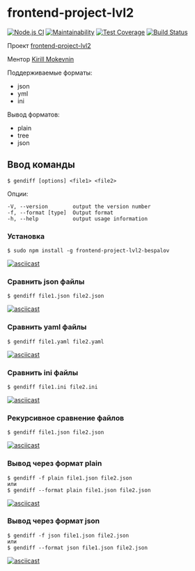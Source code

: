 # frontend-project-lvl2

[![Node.js CI](https://github.com/Evgenymir/frontend-project-lvl2/workflows/Node.js%20CI/badge.svg)](https://github.com/Evgenymir/frontend-project-lvl2/actions)
[![Maintainability](https://api.codeclimate.com/v1/badges/8219f5a032473ffec1d0/maintainability)](https://codeclimate.com/github/Evgenymir/frontend-project-lvl2/maintainability)
[![Test Coverage](https://api.codeclimate.com/v1/badges/8219f5a032473ffec1d0/test_coverage)](https://codeclimate.com/github/Evgenymir/frontend-project-lvl2/test_coverage)
[![Build Status](https://travis-ci.org/Evgenymir/frontend-project-lvl2.svg?branch=master)](https://travis-ci.org/Evgenymir/frontend-project-lvl2)

Проект [frontend-project-lvl2](https://ru.hexlet.io/professions/frontend/projects/46)

Ментор [Kirill Mokevnin](https://ru.hexlet.io/u/mokevnin)

Поддерживаемые форматы:

* json
* yml
* ini

Вывод форматов:

* plain
* tree
* json

## Ввод команды

```
$ gendiff [options] <file1> <file2>
```
Опции:

```
-V, --version        output the version number
-f, --format [type]  Output format
-h, --help           output usage information
```

### Установка
```
$ sudo npm install -g frontend-project-lvl2-bespalov
```
[![asciicast](https://asciinema.org/a/njwAMZhOGP2HM4FRf5tJhrlY5.svg)](https://asciinema.org/a/njwAMZhOGP2HM4FRf5tJhrlY5)

### Сравнить json файлы
```
$ gendiff file1.json file2.json
```
[![asciicast](https://asciinema.org/a/5XRd6VxFxgH1Fw9P6AkCr5yYM.svg)](https://asciinema.org/a/5XRd6VxFxgH1Fw9P6AkCr5yYM)

### Сравнить yaml файлы
```
$ gendiff file1.yaml file2.yaml
```
[![asciicast](https://asciinema.org/a/m4oSaq25pIVNRy4EbvHz4cqhZ.svg)](https://asciinema.org/a/m4oSaq25pIVNRy4EbvHz4cqhZ)

### Сравнить ini файлы
```
$ gendiff file1.ini file2.ini
```
[![asciicast](https://asciinema.org/a/eFmi865kemsLxEaosaCQnyr8p.svg)](https://asciinema.org/a/eFmi865kemsLxEaosaCQnyr8p)

### Рекурсивное сравнение файлов
```
$ gendiff file1.json file2.json
```
[![asciicast](https://asciinema.org/a/ZXu7BFPzF3g9H5o1gobfMYDun.svg)](https://asciinema.org/a/ZXu7BFPzF3g9H5o1gobfMYDun)

### Вывод через формат plain
```
$ gendiff -f plain file1.json file2.json
или
$ gendiff --format plain file1.json file2.json

```
[![asciicast](https://asciinema.org/a/K2KFze0snPCcDUxNvp5D1EoS9.svg)](https://asciinema.org/a/K2KFze0snPCcDUxNvp5D1EoS9)

### Вывод через формат json
```
$ gendiff -f json file1.json file2.json
или
$ gendiff --format json file1.json file2.json
```
[![asciicast](https://asciinema.org/a/qOHhSaqOvWZh9S9MOMQZSkMgB.svg)](https://asciinema.org/a/qOHhSaqOvWZh9S9MOMQZSkMgB)